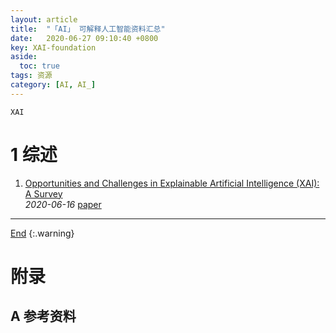```yaml
---
layout: article
title:  "「AI」 可解释人工智能资料汇总"
date:   2020-06-27 09:10:40 +0800
key: XAI-foundation
aside:
  toc: true
tags: 资源
category: [AI, AI_]
---
```


<span id='head'></span>
`XAI`
<!--more-->

# 1 综述
1. [Opportunities and Challenges in Explainable Artificial Intelligence (XAI): A Survey](http://cn.arxiv.org/abs/2006.11371)  
 *2020-06-16* [paper](https://arxiv.org/abs/2006.11371)   

-------------------  
[End](#head)
{:.warning}  


# 附录
## A 参考资料
